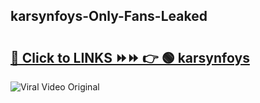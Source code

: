 
 ## karsynfoys-Only-Fans-Leaked

# <h2><a href="https://clipsfans.com/karsynfoys&ref=git">🔗 Click to LINKS ⏩⏩ 👉 🟢 karsynfoys </a></h2>

<a href="https://clipsfans.com/karsynfoys&ref=git" rel="nofollow" data-target="animated-image.originalLink"><img src="https://i.ibb.co.com/xMMVF88/686577567.gif" alt="Viral Video Original" style="max-width: 100%; display: inline-block;" data-target="animated-image.originalImage"></a>
